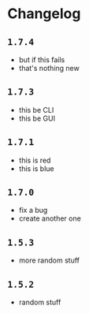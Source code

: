 # Changelog

## `1.7.4`

- but if this fails
- that's nothing new

## `1.7.3`

- this be CLI
- this be GUI

## `1.7.1`

- this is red
- this is blue

## `1.7.0`

- fix a bug
- create another one

## `1.5.3`

- more random stuff

## `1.5.2`

- random stuff
